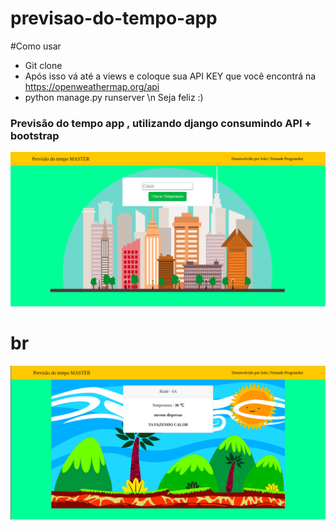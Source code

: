 # previsao-do-tempo-app
#Como usar
- Git clone
- Após isso vá até a views e coloque sua API KEY que você encontrá  na https://openweathermap.org/api
- python manage.py runserver 
\n Seja feliz :) 

### Previsão do tempo app , utilizando django consumindo API  + bootstrap
![ Image 1](princiapl.png)
# br 
![ Image 2](previsaodotempo.png)
